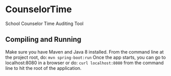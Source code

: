 # CounselorTime
School Counselor Time Auditing Tool

## Compiling and Running
Make sure you have Maven and Java 8 installed.
From the command line at the project root, do:
`mvn spring-boot:run`
Once the app starts, you can go to localhost:8080 in a browser
or do:
`curl localhost:8080`
from the command line to hit the root of the application.